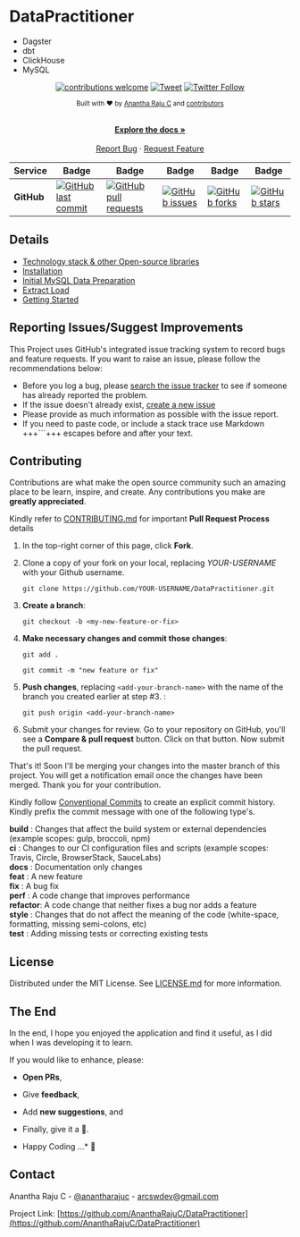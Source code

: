 <!--
*** Thanks for checking out Data Practitioner. If you have a suggestion
*** that would make this better, please fork the repo and create a pull request
*** or simply open an issue with the tag "enhancement".
*** Thanks again!
-->
# DataPractitioner

- Dagster
- dbt
- ClickHouse
- MySQL

<div align="center">

[![contributions welcome](https://img.shields.io/badge/contributions-welcome-brightgreen?logo=github)](CODE_OF_CONDUCT.md) [![Tweet](https://img.shields.io/twitter/url/http/shields.io.svg?style=social)](https://twitter.com/intent/tweet?text=Checkout+this+recipe+for+dbt+ClickHouse+MySQL+Data+Engineering&url=https://github.com/AnanthaRajuC/DataPractitioner&hashtags=DataEngineering) [![Twitter Follow](https://img.shields.io/twitter/follow/anantharajuc?label=follow%20me&style=social)](https://twitter.com/anantharajuc)
</div>

<div align="center">
  <sub>Built with ❤︎ by <a href="https://twitter.com/anantharajuc">Anantha Raju C</a> and <a href="https://github.com/AnanthaRajuC/DataPractitioner/graphs/contributors">contributors</a>
</div>

</br>

<p align="center">
	<a href="https://github.com/AnanthaRajuC/DataPractitioner/blob/master/README.md#datapractitioner"><strong>Explore the docs »</strong></a>
	<br />
	<br />
	<a href="https://github.com/AnanthaRajuC/DataPractitioner/issues">Report Bug</a>
	·
	<a href="https://github.com/AnanthaRajuC/DataPractitioner/issues">Request Feature</a>
</p>

<!-- PROJECT SHIELDS -->
<!--
*** I'm using markdown "reference style" links for readability.
*** Reference links are enclosed in brackets [ ] instead of parentheses ( ).
-->

|     Service     | Badge | Badge | Badge | Badge | Badge |
|-----------------|-------|-------|-------|-------|-------|
|  **GitHub**     |[![GitHub last commit](https://img.shields.io/github/last-commit/AnanthaRajuC/DataPractitioner)](https://github.com/AnanthaRajuC/DataPractitioner/commits/master)|[![GitHub pull requests](https://img.shields.io/github/issues-pr-raw/AnanthaRajuC/DataPractitioner)](https://github.com/AnanthaRajuC/DataPractitioner/pulls)|[![GitHub issues](https://img.shields.io/github/issues/AnanthaRajuC/DataPractitioner)](https://github.com/AnanthaRajuC/DataPractitioner/issues)|[![GitHub forks](https://img.shields.io/github/forks/AnanthaRajuC/DataPractitioner)](https://github.com/AnanthaRajuC/DataPractitioner/network)|[![GitHub stars](https://img.shields.io/github/stars/AnanthaRajuC/DataPractitioner)](https://github.com/AnanthaRajuC/DataPractitioner/stargazers)|

## Details

- [Technology stack & other Open-source libraries](documents/TECHNOLOGY_STACK.MD) 
- [Installation](documents/INSTALLATION.MD)  
- [Initial MySQL Data Preparation](documents/INITIAL_MySQL_DATA_PREPARATION.MD)  
- [Extract Load](documents/EXTRACT_LOAD.MD)  
- [Getting Started](documents/GETTING_STARTED.MD) 

## Reporting Issues/Suggest Improvements

This Project uses GitHub's integrated issue tracking system to record bugs and feature requests. If you want to raise an issue, please follow the recommendations below:

* 	Before you log a bug, please [search the issue tracker](https://github.com/AnanthaRajuC/DataPractitioner/search?type=Issues) to see if someone has already reported the problem.
* 	If the issue doesn't already exist, [create a new issue](https://github.com/AnanthaRajuC/DataPractitioner/issues/new)
* 	Please provide as much information as possible with the issue report.
* 	If you need to paste code, or include a stack trace use Markdown +++```+++ escapes before and after your text.

<!-- CONTRIBUTING -->
## Contributing

Contributions are what make the open source community such an amazing place to be learn, inspire, and create. Any contributions you make are **greatly appreciated**.

Kindly refer to [CONTRIBUTING.md](/CONTRIBUTING.md) for important **Pull Request Process** details

1. In the top-right corner of this page, click **Fork**.

2. Clone a copy of your fork on your local, replacing *YOUR-USERNAME* with your Github username.

   `git clone https://github.com/YOUR-USERNAME/DataPractitioner.git`

3. **Create a branch**: 

   `git checkout -b <my-new-feature-or-fix>`

4. **Make necessary changes and commit those changes**:

   `git add .`

   `git commit -m "new feature or fix"`

5. **Push changes**, replacing `<add-your-branch-name>` with the name of the branch you created earlier at step #3. :

   `git push origin <add-your-branch-name>`

6. Submit your changes for review. Go to your repository on GitHub, you'll see a **Compare & pull request** button. Click on that button. Now submit the pull request.

That's it! Soon I'll be merging your changes into the master branch of this project. You will get a notification email once the changes have been merged. Thank you for your contribution.

Kindly follow [Conventional Commits](https://www.conventionalcommits.org/en/v1.0.0/) to create an explicit commit history. Kindly prefix the commit message with one of the following type's.

**build**   : Changes that affect the build system or external dependencies (example scopes: gulp, broccoli, npm)  
**ci**      : Changes to our CI configuration files and scripts (example scopes: Travis, Circle, BrowserStack, SauceLabs)  
**docs**    : Documentation only changes  
**feat**    : A new feature  
**fix**     : A bug fix  
**perf**    : A code change that improves performance  
**refactor**: A code change that neither fixes a bug nor adds a feature  
**style**   : Changes that do not affect the meaning of the code (white-space, formatting, missing semi-colons, etc)  
**test**    : Adding missing tests or correcting existing tests 

## License

Distributed under the MIT License. See [LICENSE.md](/LICENSE.md) for more information.

## The End

In the end, I hope you enjoyed the application and find it useful, as I did when I was developing it to learn. 

If you would like to enhance, please: 

* 	**Open PRs**, 
* 	Give **feedback**, 
* 	Add **new suggestions**, and
*	Finally, give it a 🌟.

* Happy Coding ...* 🙂

<!-- CONTACT -->
## Contact

Anantha Raju C - [@anantharajuc](https://twitter.com/anantharajuc) - arcswdev@gmail.com

Project Link: [https://github.com/AnanthaRajuC/DataPractitioner](https://github.com/AnanthaRajuC/DataPractitioner)
